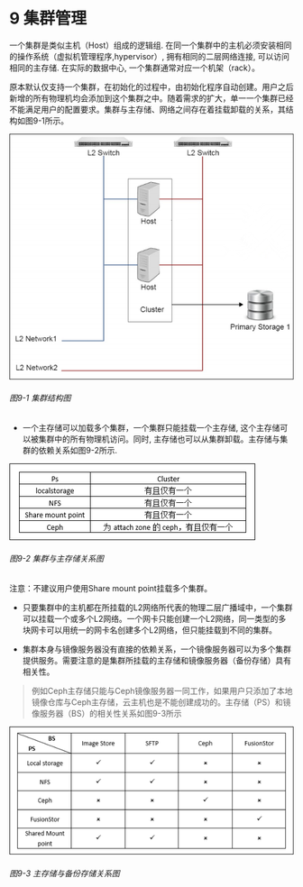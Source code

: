 # 9 集群管理

一个集群是类似主机（Host）组成的逻辑组. 在同一个集群中的主机必须安装相同的操作系统（虚拟机管理程序,hypervisor）, 拥有相同的二层网络连接, 可以访问相同的主存储. 在实际的数据中心, 一个集群通常对应一个机架（rack）。

原本默认仅支持一个集群，在初始化的过程中，由初始化程序自动创建。用户之后新增的所有物理机均会添加到这个集群之中。随着需求的扩大，单一一个集群已经不能满足用户的配置要求。集群与主存储、网络之间存在着挂载卸载的关系，其结构如图9-1所示。

![png](../images/9-1.png "图9-1 集群结构图")

###### 图9-1 集群结构图

* 一个主存储可以加载多个集群，一个集群只能挂载一个主存储, 这个主存储可以被集群中的所有物理机访问。同时, 主存储也可以从集群卸载。主存储与集群的依赖关系如图9-2所示.

![png](../images/9-2.png "图9-2 集群与主存储关系图")

###### 图9-2 集群与主存储关系图

注意：不建议用户使用Share mount point挂载多个集群。

* 只要集群中的主机都在所挂载的L2网络所代表的物理二层广播域中，一个集群可以挂载一个或多个L2网络。一个网卡只能创建一个L2网络，同一类型的多块网卡可以用统一的网卡名创建多个L2网络，但只能挂载到不同的集群。

* 集群本身与镜像服务器没有直接的依赖关系，一个镜像服务器可以为多个集群提供服务。需要注意的是集群所挂载的主存储和镜像服务器（备份存储）具有相关性。


> 例如Ceph主存储只能与Ceph镜像服务器一同工作，如果用户只添加了本地镜像仓库与Ceph主存储，云主机也是不能创建成功的。主存储（PS）和镜像服务器（BS）的相关性关系如图9-3所示

![png](../images/9-3.png "图9-3 主存储与备份存储关系图")

###### 图9-3 主存储与备份存储关系图

